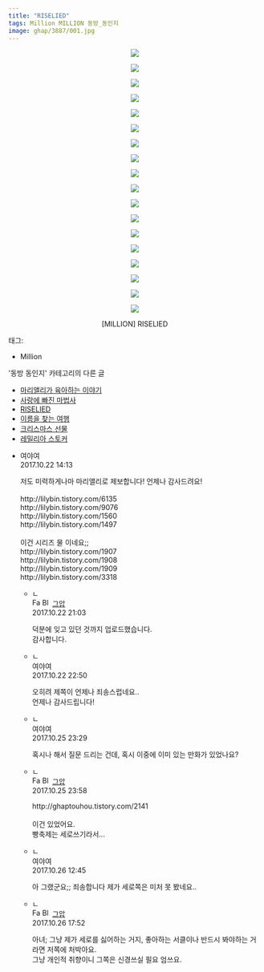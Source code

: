 ```yaml
---
title: "RISELIED"
tags: Million MILLION 동방_동인지
image: ghap/3887/001.jpg
---
```

<div class="article">
<p style="text-align: center; clear: none; float: none;"><img src="{{ site.nasurl }}/ghap/3887/001.jpg"/></p>
<p style="text-align: center; clear: none; float: none;"><img src="{{ site.nasurl }}/ghap/3887/002.jpg"/></p>
<p style="text-align: center; clear: none; float: none;"><img src="{{ site.nasurl }}/ghap/3887/003.jpg"/></p>
<p style="text-align: center; clear: none; float: none;"><img src="{{ site.nasurl }}/ghap/3887/004.jpg"/></p>
<p style="text-align: center; clear: none; float: none;"><img src="{{ site.nasurl }}/ghap/3887/005.jpg"/></p>
<p style="text-align: center; clear: none; float: none;"><img src="{{ site.nasurl }}/ghap/3887/006.jpg"/></p>
<p style="text-align: center; clear: none; float: none;"><img src="{{ site.nasurl }}/ghap/3887/007.jpg"/></p>
<p style="text-align: center; clear: none; float: none;"><img src="{{ site.nasurl }}/ghap/3887/008.jpg"/></p>
<p style="text-align: center; clear: none; float: none;"><img src="{{ site.nasurl }}/ghap/3887/009.jpg"/></p>
<p style="text-align: center; clear: none; float: none;"><img src="{{ site.nasurl }}/ghap/3887/010.jpg"/></p>
<p style="text-align: center; clear: none; float: none;"><img src="{{ site.nasurl }}/ghap/3887/011.jpg"/></p>
<p style="text-align: center; clear: none; float: none;"><img src="{{ site.nasurl }}/ghap/3887/012.jpg"/></p>
<p style="text-align: center; clear: none; float: none;"><img src="{{ site.nasurl }}/ghap/3887/013.jpg"/></p>
<p style="text-align: center; clear: none; float: none;"><img src="{{ site.nasurl }}/ghap/3887/014.jpg"/></p>
<p style="text-align: center; clear: none; float: none;"><img src="{{ site.nasurl }}/ghap/3887/015.jpg"/></p>
<p style="text-align: center; clear: none; float: none;"><img src="{{ site.nasurl }}/ghap/3887/016.jpg"/></p>
<p style="text-align: center; clear: none; float: none;"><img src="{{ site.nasurl }}/ghap/3887/017.jpg"/></p>
<p style="text-align: center; clear: none; float: none;"><img src="{{ site.nasurl }}/ghap/3887/018.jpg"/></p>
<p style="text-align: center; clear: none; float: none;">[MILLION] RISELIED</p>
</div><div class="tagTrail">
<p>태그: </p>
<ul>
<li>Million</li>
</ul>
</div><div class="another">
<p>'동방 동인지' 카테고리의 다른 글</p>
<ul>
<li><a href="/2017-10-22-ghap_3889">마리앨리가 육아하는 이야기</a></li>
<li><a href="/2017-10-22-ghap_3888">사랑에 빠진 마법사</a></li>
<li><a href="/2017-10-22-ghap_3887">RISELIED</a></li>
<li><a href="/2017-10-22-ghap_3886">이름을 찾는 여행</a></li>
<li><a href="/2017-10-22-ghap_3885">크리스마스 선물</a></li>
<li><a href="/2017-10-22-ghap_3884">레밀리아 스토커</a></li>
</ul>
</div><div class="cb_module cb_fluid">
<div class="cb_wrt cb_profile">
<div class="comment">
<ul>
<li class="cb_thumb_off" id="comment15111776">
<div class="cb_comment_area">
<div class="cb_info_area">
<div class="cb_section">
<span class="cb_nick_name">여야여</span>
</div>
<div class="cb_section">
<span class="cb_date">2017.10.22 14:13 </span>
</div>
</div>
<div class="cb_dsc_comment">
<p class="cb_dsc">
											저도 미력하게나마 마리앨리로 제보합니다! 언제나 감사드려요!<br/>
<br/>
http://lilybin.tistory.com/6135<br/>
http://lilybin.tistory.com/9076<br/>
http://lilybin.tistory.com/1560<br/>
http://lilybin.tistory.com/1497<br/>
<br/>
이건 시리즈 물 이네요;;<br/>
http://lilybin.tistory.com/1907<br/>
http://lilybin.tistory.com/1908<br/>
http://lilybin.tistory.com/1909<br/>
http://lilybin.tistory.com/3318
										</p>
</div>
<ul>
<li class="cb_thumb_off" id="comment15111992">
<span class="cb_bu_subnode">ㄴ</span>
<div class="cb_comment_area">
<div class="cb_info_area">
<div class="cb_section">
<span class="cb_nick_name"><img alt="Favicon of https://ghaptouhou.tistory.com" height="16" onerror="this.onerror=null;this.parentNode.removeChild(this)" src="https://ghaptouhou.tistory.com/favicon.ico" width="16"/> <img alt="BlogIcon" height="16" onerror="this.parentNode.removeChild(this)" src="https://ghaptouhou.tistory.com/index.gif" width="16"/> <a href="https://ghaptouhou.tistory.com" onclick="return openLinkInNewWindow(this)"> 그압</a><span class="tistoryProfileLayerTrigger" onclick='TistoryProfile.show(event, this, {"title":"\uc800\uae30 \uc774\uac70 \ub098\uc911\uc5d0 \uc218\uc815 \uac00\ub2a5\ud558\ub098\uc694","url":"https:\/\/ghap.tistory.com","nickname":"\uadf8\uc555","items":[]}); return false;'></span></span>
</div>
<div class="cb_section">
<span class="cb_date">2017.10.22 21:03 </span>
</div>
</div>
<div class="cb_dsc_comment">
<p class="cb_dsc">
																덕분에 잊고 있던 것까지 업로드했습니다.<br/>
감사합니다.
															</p>
</div>
</div>
</li>
<li class="cb_thumb_off" id="comment15112083">
<span class="cb_bu_subnode">ㄴ</span>
<div class="cb_comment_area">
<div class="cb_info_area">
<div class="cb_section">
<span class="cb_nick_name">여야여</span>
</div>
<div class="cb_section">
<span class="cb_date">2017.10.22 22:50 </span>
</div>
</div>
<div class="cb_dsc_comment">
<p class="cb_dsc">
																오히려 제쪽이 언제나 죄송스럽네요..<br/>
언제나 감사드립니다!
															</p>
</div>
</div>
</li>
<li class="cb_thumb_off" id="comment15114439">
<span class="cb_bu_subnode">ㄴ</span>
<div class="cb_comment_area">
<div class="cb_info_area">
<div class="cb_section">
<span class="cb_nick_name">여야여</span>
</div>
<div class="cb_section">
<span class="cb_date">2017.10.25 23:29 </span>
</div>
</div>
<div class="cb_dsc_comment">
<p class="cb_dsc">
																혹시나 해서 질문 드리는 건데, 혹시 이중에 이미 있는 만화가 있었나요?
															</p>
</div>
</div>
</li>
<li class="cb_thumb_off" id="comment15114453">
<span class="cb_bu_subnode">ㄴ</span>
<div class="cb_comment_area">
<div class="cb_info_area">
<div class="cb_section">
<span class="cb_nick_name"><img alt="Favicon of https://ghaptouhou.tistory.com" height="16" onerror="this.onerror=null;this.parentNode.removeChild(this)" src="https://ghaptouhou.tistory.com/favicon.ico" width="16"/> <img alt="BlogIcon" height="16" onerror="this.parentNode.removeChild(this)" src="https://ghaptouhou.tistory.com/index.gif" width="16"/> <a href="https://ghaptouhou.tistory.com" onclick="return openLinkInNewWindow(this)"> 그압</a><span class="tistoryProfileLayerTrigger" onclick='TistoryProfile.show(event, this, {"title":"\uc800\uae30 \uc774\uac70 \ub098\uc911\uc5d0 \uc218\uc815 \uac00\ub2a5\ud558\ub098\uc694","url":"https:\/\/ghap.tistory.com","nickname":"\uadf8\uc555","items":[]}); return false;'></span></span>
</div>
<div class="cb_section">
<span class="cb_date">2017.10.25 23:58 </span>
</div>
</div>
<div class="cb_dsc_comment">
<p class="cb_dsc">
																http://ghaptouhou.tistory.com/2141<br/>
<br/>
이건 있었어요.<br/>
빵축제는 세로쓰기라서...
															</p>
</div>
</div>
</li>
<li class="cb_thumb_off" id="comment15114859">
<span class="cb_bu_subnode">ㄴ</span>
<div class="cb_comment_area">
<div class="cb_info_area">
<div class="cb_section">
<span class="cb_nick_name">여야여</span>
</div>
<div class="cb_section">
<span class="cb_date">2017.10.26 12:45 </span>
</div>
</div>
<div class="cb_dsc_comment">
<p class="cb_dsc">
																아 그랬군요;; 죄송합니다 제가 세로쪽은 미처 못 봤네요..
															</p>
</div>
</div>
</li>
<li class="cb_thumb_off" id="comment15115081">
<span class="cb_bu_subnode">ㄴ</span>
<div class="cb_comment_area">
<div class="cb_info_area">
<div class="cb_section">
<span class="cb_nick_name"><img alt="Favicon of https://ghaptouhou.tistory.com" height="16" onerror="this.onerror=null;this.parentNode.removeChild(this)" src="https://ghaptouhou.tistory.com/favicon.ico" width="16"/> <img alt="BlogIcon" height="16" onerror="this.parentNode.removeChild(this)" src="https://ghaptouhou.tistory.com/index.gif" width="16"/> <a href="https://ghaptouhou.tistory.com" onclick="return openLinkInNewWindow(this)"> 그압</a><span class="tistoryProfileLayerTrigger" onclick='TistoryProfile.show(event, this, {"title":"\uc800\uae30 \uc774\uac70 \ub098\uc911\uc5d0 \uc218\uc815 \uac00\ub2a5\ud558\ub098\uc694","url":"https:\/\/ghap.tistory.com","nickname":"\uadf8\uc555","items":[]}); return false;'></span></span>
</div>
<div class="cb_section">
<span class="cb_date">2017.10.26 17:52 </span>
</div>
</div>
<div class="cb_dsc_comment">
<p class="cb_dsc">
																아녀; 그냥 제가 세로를 싫어하는 거지, 좋아하는 서클이나 반드시 봐야하는 거라면 저쪽에 처박아요.<br/>
그냥 개인적 취향이니 그쪽은 신경쓰실 필요 엄쓰요.
															</p>
</div>
</div>
</li>
</ul>
</div></li>
</ul>
</div>
</div><!-- commentList close -->
</div>